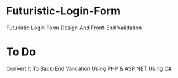 # Futuristic-Login-Form
Futuristic Login Form Design And Front-End Validation

# To Do
Convert It To Back-End Vaildation Using PHP & ASP.NET Using C#
